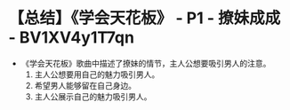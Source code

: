 # 【总结】《学会天花板》 - P1 - 撩妹成成 - BV1XV4y1T7qn

-   《学会天花板》歌曲中描述了撩妹的情节，主人公想要吸引男人的注意。
    1.  主人公想要用自己的魅力吸引男人。
    2.  希望男人能够留在自己身边。
    3.  主人公展示自己的魅力吸引男人。